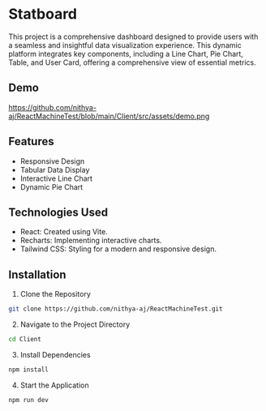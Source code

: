 
# Statboard

This project is a comprehensive dashboard designed to provide users with a seamless and insightful data visualization experience. This dynamic platform integrates key components, including a Line Chart, Pie Chart, Table, and User Card, offering a comprehensive view of essential metrics.


## Demo

https://github.com/nithya-aj/ReactMachineTest/blob/main/Client/src/assets/demo.png


## Features

- Responsive Design
- Tabular Data Display
- Interactive Line Chart
- Dynamic Pie Chart


## Technologies Used
- React: Created using Vite.
- Recharts: Implementing interactive charts.
- Tailwind CSS: Styling for a modern and responsive design.
## Installation

1. Clone the Repository
```bash
git clone https://github.com/nithya-aj/ReactMachineTest.git
```
2. Navigate to the Project Directory
```bash
cd Client
```
3. Install Dependencies
```bash
npm install
```
4. Start the Application
```bash
npm run dev
```
    